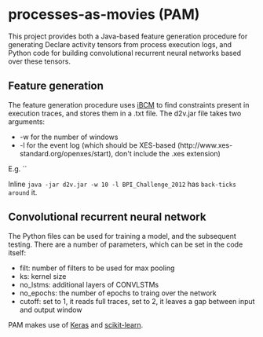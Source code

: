 # processes-as-movies (PAM)

This project provides both a Java-based feature generation procedure for generating Declare activity tensors from process execution logs, and Python code for building convolutional recurrent neural networks based over these tensors. 

## Feature generation
The feature generation procedure uses [iBCM](https://feb.kuleuven.be/public/u0092789/) to find constraints present in execution traces, and stores them in a .txt file.
The d2v.jar file takes two arguments:
<ul>
<li> -w for the number of windows
<li> -l for the event log (which should be XES-based (http://www.xes-standard.org/openxes/start), don't include the .xes extension)
</ul>
E.g. ´´

Inline `java -jar d2v.jar -w 10 -l BPI_Challenge_2012` has `back-ticks around` it.

## Convolutional recurrent neural network
The Python files can be used for training a model, and the subsequent testing. There are a number of parameters, which can be set in the code itself:
<ul>
<li> filt: number of filters to be used for max pooling
<li> ks: kernel size
<li> no_lstms: additional layers of CONVLSTMs
<li> no_epochs: the number of epochs to traing over the network
<li> cutoff: set to 1, it reads full traces, set to 2, it leaves a gap between input and output window
</ul>

PAM makes use of [Keras](https://keras.io/) and [scikit-learn](https://scikit-learn.org/stable/).
